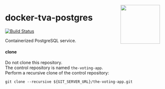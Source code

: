 <img src="http://45.media.tumblr.com/0370959cd51e9ffd354f8f2e825c05c3/tumblr_n6jwtyRzcU1rwdgsoo1_1280.gif"
  align="right" border="0" width="128" height="128" />

# docker-tva-postgres

[![Build Status](https://travis-ci.org/katosys/docker-tva-postgres.svg?branch=master)](https://travis-ci.org/katosys/docker-tva-postgres)

Containerized PostgreSQL service.

#### clone

Do not clone this repository.  
The control repository is named `the-voting-app`.  
Perform a recursive clone of the control repository:

```
git clone --recursive ${GIT_SERVER_URL}/the-voting-app.git
```
